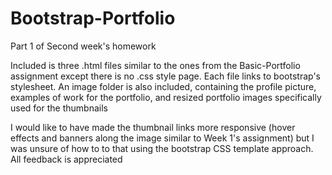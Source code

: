 # Bootstrap-Portfolio
Part 1 of Second week's homework

Included is three .html files similar to the ones from the Basic-Portfolio assignment except there is no .css style page. Each file links to bootstrap's stylesheet. An image folder is also included, containing the profile picture, examples of work for the portfolio, and resized portfolio images specifically used for the thumbnails

I would like to have made the thumbnail links more responsive (hover effects and banners along the image similar to Week 1's assignment) but I was unsure of how to to that using the bootstrap CSS template approach. All feedback is appreciated
